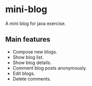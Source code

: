 mini-blog
=========

A mini blog for java exercise.

## Main features
* Compose new blogs.
* Show blog list.
* Show blog details.
* Comment blog posts anonymously.
* Edit blogs.
* Delete comments.

